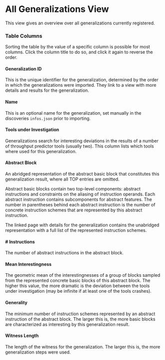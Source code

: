 # All Generalizations View

This view gives an overview over all generalizations currently registered.

### Table Columns
Sorting the table by the value of a specific column is possible for most columns.
Click the column title to do so, and click it again to reverse the order.

#### Generalization ID
This is the unique identifier for the generalization, determined by the order in which the generalizations were imported.
They link to a view with more details and results for the generalization.

#### Name
This is an optional name for the generalization, set manually in the discoveries `infos.json` prior to importing.

#### Tools under Investigation
Generalizations search for interesting deviations in the results of a number of throughput predictor tools (usually two).
This column lists which tools where used for this generalization.

#### Abstract Block
An abridged representation of the abstract basic block that constitutes this generalization result, where all TOP entries are omitted.

Abstract basic blocks contain two top-level components: abstract instructions and constraints on the aliasing of instruction operands.
Each abstract instruction contains subcomponents for abstract features. The number in parentheses behind each abstract instruction is the number of concrete instruction schemes that are represented by this abstract instruction.

The linked page with details for the generalization contains the unabridged representation with a full list of the represented instruction schemes.

#### # Instructions
The number of abstract instructions in the abstract block.

#### Mean Interestingness
The geometric mean of the interestingnesses of a group of blocks sampled from the represented concrete basic blocks of this abstract block.
The higher this value, the more dramatic is the deviation between the tools under investigation (may be infinite if at least one of the tools crashes).

#### Generality
The minimum number of instruction schemes represented by an abstract instruction of the abstract block.
The larger this is, the more basic blocks are characterized as interesting by this generalization result.

#### Witness Length
The length of the witness for the generalization.
The larger this is, the more generalization steps were used.

